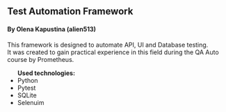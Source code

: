 <h2>Test Automation Framework</h2>
<h4>By Olena Kapustina (alien513)</h4>
<p>This framework is designed to automate API, UI and Database testing.<br>It was created to gain practical experience in this field during the QA Auto course by Prometheus.</p>
<ul><b>Used technologies:</b>
<li>Python</li>
<li>Pytest</li>
<li>SQLite</li>
<li>Selenuim</li>
</ul>
